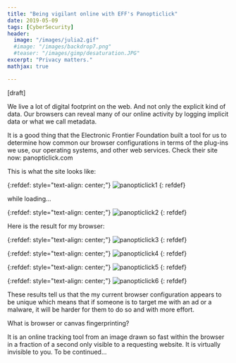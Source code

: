 ```yaml
---
title: "Being vigilant online with EFF's Panopticlick"
date: 2019-05-09
tags: [CyberSecurity]
header:
  image: "/images/julia2.gif"
  #image: "/images/backdrop7.png"
  #teaser: "/images/gimp/desaturation.JPG"
excerpt: "Privacy matters."
mathjax: true

---
```


<div id="fb-root"></div>
<script async defer src="https://connect.facebook.net/en_US/sdk.js#xfbml=1&version=v3.2"></script>

[draft]

We live a lot of digital footprint on the web. And not only the explicit kind of data. Our browsers can reveal many of our online activity by logging implicit data or what we call metadata.

It is a good thing that the Electronic Frontier Foundation built a tool for us to determine how common our browser configurations in terms of the plug-ins we use, our operating systems, and other web services. Check their site now: panopticlick.com

This is what the site looks like:

{:refdef: style="text-align: center;"}
<img src="{{ site.url }}{{ site.baseurl }}/images/panopticlick/main_image.png" alt="panopticlick1" class="center">
{: refdef}

while loading...

{:refdef: style="text-align: center;"}
<img src="{{ site.url }}{{ site.baseurl }}/images/panopticlick/loading.png" alt="panopticlick2" class="center">
{: refdef}

Here is the result for my browser:

{:refdef: style="text-align: center;"}
<img src="{{ site.url }}{{ site.baseurl }}/images/panopticlick/results1.png" alt="panopticlick3" class="center">
{: refdef}

{:refdef: style="text-align: center;"}
<img src="{{ site.url }}{{ site.baseurl }}/images/panopticlick/results2.png" alt="panopticlick4" class="center">
{: refdef}

{:refdef: style="text-align: center;"}
<img src="{{ site.url }}{{ site.baseurl }}/images/panopticlick/results3.png" alt="panopticlick5" class="center">
{: refdef}

{:refdef: style="text-align: center;"}
<img src="{{ site.url }}{{ site.baseurl }}/images/panopticlick/results4.png" alt="panopticlick6" class="center">
{: refdef}

These results tell us that the my current browser configuration appears to be unique which means that if someone is to target me with an ad or a malware, it will be harder for them to do so and with more effort.

What is browser or canvas fingerprinting?

It is an online tracking tool from an image drawn so fast within the browser in a fraction of a second only visible to a requesting website. It is virtually invisible to you. To be continued...



<script async src="//pagead2.googlesyndication.com/pagead/js/adsbygoogle.js"></script>
<script>
  (adsbygoogle = window.adsbygoogle || []).push({
    google_ad_client: "ca-pub-6410209740119334",
    enable_page_level_ads: true
  });
</script>

<div class="fb-comments" data-href="https://albertyumol.github.io/" data-numposts="5"></div>
